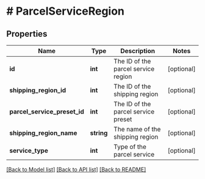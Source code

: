 # # ParcelServiceRegion

## Properties

Name | Type | Description | Notes
------------ | ------------- | ------------- | -------------
**id** | **int** | The ID of the parcel service region | [optional]
**shipping_region_id** | **int** | The ID of the shipping region | [optional]
**parcel_service_preset_id** | **int** | The ID of the parcel service preset | [optional]
**shipping_region_name** | **string** | The name of the shipping region | [optional]
**service_type** | **int** | Type of the parcel service | [optional]

[[Back to Model list]](../../README.md#models) [[Back to API list]](../../README.md#endpoints) [[Back to README]](../../README.md)
